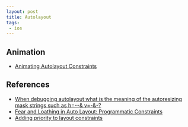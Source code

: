 ```yaml
---
layout: post
title: Autolayout
tags: 
 - ios
---
```


## Animation

- [Animating Autolayout Constraints](http://useyourloaf.com/blog/animating-autolayout-constraints/)

## References

- [When debugging autolayout what is the meaning of the autoresizing mask strings such as h=--& v=-&-?](http://stackoverflow.com/questions/14290100/when-debugging-autolayout-what-is-the-meaning-of-the-autoresizing-mask-strings-s)
- [Fear and Loathing in Auto Layout: Programmatic Constraints](http://sketchytech.blogspot.com/2015/07/auto-layout-programmatic-constraints.html)
- [Adding priority to layout constraints](http://stackoverflow.com/questions/15365286/adding-priority-to-layout-constraints)